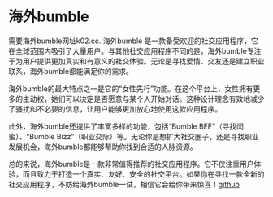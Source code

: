 # 海外bumble

需要海外bumble网址k02.cc.  海外bumble 是一款备受欢迎的社交应用程序，它在全球范围内吸引了大量用户。与其他社交应用程序不同的是，海外bumble专注于为用户提供更加真实和有意义的社交体验。无论是寻找爱情、交友还是建立职业联系，海外bumble都能满足你的需求。

海外bumble的最大特点之一是它的“女性先行”功能。在这个平台上，女性拥有更多的主动权，她们可以决定是否愿意与某个人开始对话。这种设计理念有效地减少了骚扰和不必要的信息，让用户能够更加放心地使用这款应用程序。

此外，海外bumble还提供了丰富多样的功能，包括“Bumble BFF”（寻找闺蜜）、“Bumble Bizz”（职业交际）等。无论你是想扩大社交圈子，还是寻找职业发展机会，海外bumble都能够帮助你找到合适的人脉资源。

总的来说，海外bumble是一款非常值得推荐的社交应用程序。它不仅注重用户体验，而且致力于打造一个真实、友好、安全的社交平台。如果你在寻找一款全新的社交应用程序，不妨给海外bumble一试，相信它会给你带来惊喜！[github](https://github.com)